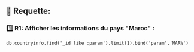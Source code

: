 
## :pushpin: Requette:

 ### :one: R1: Afficher les informations du pays "Maroc" :

```
db.countryinfo.find('_id like :param').limit(1).bind('param','MAR%')
```
